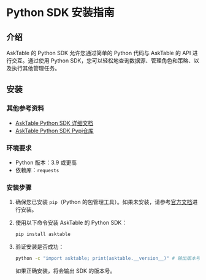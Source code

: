 # Python SDK 安装指南

## 介绍

AskTable 的 Python SDK 允许您通过简单的 Python 代码与 AskTable 的 API 进行交互。通过使用 Python SDK，您可以轻松地查询数据源、管理角色和策略、以及执行其他管理任务。

## 安装

### 其他参考资料

- [AskTable Python SDK 详细文档](https://github.com/DataMini/asktable-python)
- [AskTable Python SDK Pypi仓库](https://pypi.org/project/asktable/)

### 环境要求

- Python 版本：3.9 或更高
- 依赖库：`requests`

### 安装步骤

1. 确保您已安装 `pip`（Python 的包管理工具）。如果未安装，请参考[官方文档](https://pip.pypa.io/en/stable/installation/)进行安装。

2. 使用以下命令安装 AskTable 的 Python SDK：

    ```bash
    pip install asktable
    ```

3. 验证安装是否成功：

    ```bash
    python -c "import asktable; print(asktable.__version__)" # 输出版本号
    ```

    如果正确安装，将会输出 SDK 的版本号。
